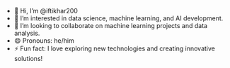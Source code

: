 - 👋 Hi, I’m @iftikhar200
- 👀 I’m interested in data science, machine learning, and AI development.
- 💞️ I’m looking to collaborate on machine learning projects and data analysis.
- 😄 Pronouns: he/him
- ⚡ Fun fact: I love exploring new technologies and creating innovative solutions!
